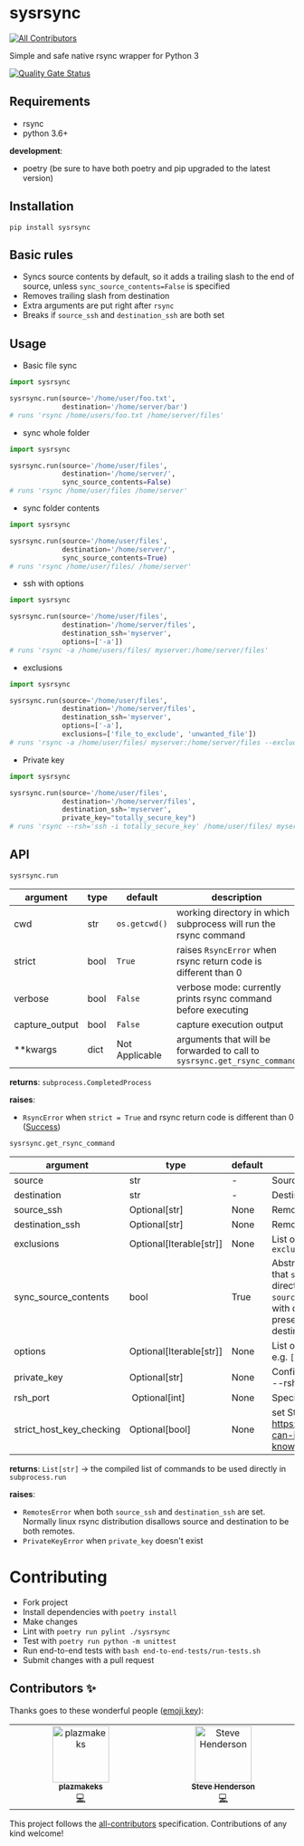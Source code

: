 # sysrsync
<!-- ALL-CONTRIBUTORS-BADGE:START - Do not remove or modify this section -->
[![All Contributors](https://img.shields.io/badge/all_contributors-2-orange.svg?style=flat-square)](#contributors-)
<!-- ALL-CONTRIBUTORS-BADGE:END -->
Simple and safe native rsync wrapper for Python 3

[![Quality Gate Status](https://sonarcloud.io/api/project_badges/measure?project=gchamon_sysrsync&metric=alert_status)](https://sonarcloud.io/dashboard?id=gchamon_sysrsync)

## Requirements

* rsync
* python 3.6+

**development**:

* poetry (be sure to have both poetry and pip upgraded to the latest version)

## Installation

`pip install sysrsync`

## Basic rules

- Syncs source contents by default, so it adds a trailing slash to the end of source, unless `sync_source_contents=False` is specified
- Removes trailing slash from destination
- Extra arguments are put right after `rsync`
- Breaks if `source_ssh` and `destination_ssh` are both set

## Usage

* Basic file sync

```python
import sysrsync

sysrsync.run(source='/home/user/foo.txt',
             destination='/home/server/bar')
# runs 'rsync /home/users/foo.txt /home/server/files'
```

* sync whole folder

```python
import sysrsync

sysrsync.run(source='/home/user/files',
             destination='/home/server/',
             sync_source_contents=False)
# runs 'rsync /home/user/files /home/server'
```

* sync folder contents

```python
import sysrsync

sysrsync.run(source='/home/user/files',
             destination='/home/server/',
             sync_source_contents=True)
# runs 'rsync /home/user/files/ /home/server'
```

* ssh with options

```python
import sysrsync

sysrsync.run(source='/home/user/files',
             destination='/home/server/files',
             destination_ssh='myserver',
             options=['-a'])
# runs 'rsync -a /home/users/files/ myserver:/home/server/files'
```

* exclusions

```python
import sysrsync

sysrsync.run(source='/home/user/files',
             destination='/home/server/files',
             destination_ssh='myserver',
             options=['-a'],
             exclusions=['file_to_exclude', 'unwanted_file'])
# runs 'rsync -a /home/user/files/ myserver:/home/server/files --exclude file_to_exclude --exclude unwanted_file'
```
* Private key

```python
import sysrsync

sysrsync.run(source='/home/user/files',
             destination='/home/server/files',
             destination_ssh='myserver',
             private_key="totally_secure_key")
# runs 'rsync --rsh='ssh -i totally_secure_key' /home/user/files/ myserver:/home/server/files'
```

## API

`sysrsync.run`

| argument  | type | default | description |
| --------- | ---- | ------- | ----------- |
| cwd  | str  | `os.getcwd()` | working directory in which subprocess will run the rsync command |
| strict  | bool | `True` | raises `RsyncError` when rsync return code is different than 0  |
| verbose | bool | `False` | verbose mode: currently prints rsync command before executing |
| capture_output | bool | `False` | capture execution output |
| **kwargs | dict | Not Applicable | arguments that will be forwarded to call to `sysrsync.get_rsync_command` |

**returns**: `subprocess.CompletedProcess`

**raises**:
- `RsyncError` when `strict = True` and rsync return code is different than 0 ([Success](https://lxadm.com/Rsync_exit_codes#List_of_standard_rsync_exit_codes))

`sysrsync.get_rsync_command`

| argument  | type | default | description |
| --------- | ---- | ------- | ----------- |
| source | str | - | Source folder or file |
| destination | str | - | Destination folder |
| source_ssh | Optional[str] | None | Remote ssh client where source is located |
| destination_ssh | Optional[str] | None | Remote ssh client where destination is located |
| exclusions | Optional[Iterable[str]] | None | List of excluded patterns as in rsync's `--exclude` |
| sync_source_contents | bool | True | Abstracts the elusive trailing slash behaviour that `source` normally has when using rsync directly, i.e. when a trailing slash is present in `source`, the folder's content is synchronized with destination. When no trailing slash is present, the folder itself is synchronized with destination. |
| options | Optional[Iterable[str]] | None | List of options to be used right after rsync call, e.g. `['-a', '-v']` translates to `rsync -a -v` |
| private_key | Optional[str] | None | Configures an explicit key to be used with rsync --rsh command |
| rsh_port | Optional[int] | None | Specify port to be used for --rsh command |
| strict_host_key_checking | Optional[bool] | None | set StrictHostKeyChecking property for rsh #cf. https://superuser.com/questions/125324/how-can-i-avoid-sshs-host-verification-for-known-hosts |

**returns**: `List[str]` -> the compiled list of commands to be used directly in `subprocess.run`

**raises**:
- `RemotesError` when both `source_ssh` and `destination_ssh` are set. Normally linux rsync distribution disallows source and destination to be both remotes.
- `PrivateKeyError` when `private_key` doesn't exist

# Contributing

- Fork project
- Install dependencies with `poetry install`
- Make changes
- Lint with `poetry run pylint ./sysrsync`
- Test with `poetry run python -m unittest`
- Run end-to-end tests with `bash end-to-end-tests/run-tests.sh`
- Submit changes with a pull request

## Contributors ✨

Thanks goes to these wonderful people ([emoji key](https://allcontributors.org/docs/en/emoji-key)):

<!-- ALL-CONTRIBUTORS-LIST:START - Do not remove or modify this section -->
<!-- prettier-ignore-start -->
<!-- markdownlint-disable -->
<table>
  <tbody>
    <tr>
      <td align="center" valign="top" width="14.28%"><a href="https://github.com/plazmakeks"><img src="https://avatars.githubusercontent.com/u/25690073?v=4?s=100" width="100px;" alt="plazmakeks"/><br /><sub><b>plazmakeks</b></sub></a><br /><a href="https://github.com/gchamon/sysrsync/commits?author=plazmakeks" title="Code">💻</a></td>
      <td align="center" valign="top" width="14.28%"><a href="https://stevehenderson.github.io/"><img src="https://avatars.githubusercontent.com/u/2936416?v=4?s=100" width="100px;" alt="Steve Henderson"/><br /><sub><b>Steve Henderson</b></sub></a><br /><a href="https://github.com/gchamon/sysrsync/commits?author=stevehenderson" title="Code">💻</a></td>
    </tr>
  </tbody>
</table>

<!-- markdownlint-restore -->
<!-- prettier-ignore-end -->

<!-- ALL-CONTRIBUTORS-LIST:END -->

This project follows the [all-contributors](https://github.com/all-contributors/all-contributors) specification. Contributions of any kind welcome!
